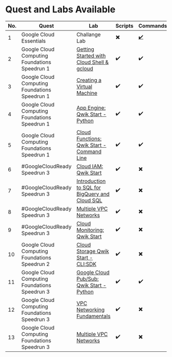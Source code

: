 # Quest and Labs Available

 | No. | Quest | Lab | Scripts | Commands |
 | --- | ----- | --- | ------- | -------- |
 | 1 | Google Cloud Essentials | Challange Lab | :heavy_multiplication_x: | [:heavy_check_mark:](GC%20Essentials%20-%20Challenge%20Lab.txt) |
 | 2 | Google Cloud Computing Foundations Speedrun 1 | [Getting Started with Cloud Shell & gcloud](https://www.qwiklabs.com/focuses/563?parent=catalog) | :heavy_check_mark: | :heavy_check_mark: |
 | 3 | Google Cloud Computing Foundations Speedrun 1 | [Creating a Virtual Machine](https://www.qwiklabs.com/focuses/3563?parent=catalog) | :heavy_check_mark: | :heavy_check_mark: |
 | 4 | Google Cloud Computing Foundations Speedrun 1 | [App Engine: Qwik Start - Python](https://www.qwiklabs.com/focuses/1014?parent=catalog)  | :heavy_check_mark: | :heavy_check_mark: |
 | 5 | Google Cloud Computing Foundations Speedrun 1 | [Cloud Functions: Qwik Start - Command Line](https://www.qwiklabs.com/focuses/916?parent=catalog) | :heavy_check_mark: | :heavy_check_mark: |
 | 6 | #GoogleCloudReady Speedrun 3 | [Cloud IAM: Qwik Start](https://www.qwiklabs.com/focuses/551?parent=catalog) | :heavy_check_mark: | :heavy_multiplication_x: |
 | 7 | #GoogleCloudReady Speedrun 3 | [Introduction to SQL for BigQuery and Cloud SQL](https://www.qwiklabs.com/focuses/2802?parent=catalog) | :heavy_check_mark: | :heavy_multiplication_x: |
 | 8 | #GoogleCloudReady Speedrun 3 | [Multiple VPC Networks](https://www.qwiklabs.com/focuses/1230?parent=catalog) | :heavy_check_mark: | :heavy_multiplication_x: |
 | 9 | #GoogleCloudReady Speedrun 3 | [Cloud Monitoring: Qwik Start](https://www.qwiklabs.com/focuses/10599?parent=catalog) | :heavy_check_mark: | :heavy_multiplication_x: |
 | 10 | Google Cloud Computing Foundations Speedrun 2 | [Cloud Storage Qwik Start - CLI:SDK](https://www.qwiklabs.com/focuses/569?parent=catalog) | :heavy_check_mark: | :heavy_multiplication_x: |
 | 11 | Google Cloud Computing Foundations Speedrun 3 | [Google Cloud Pub/Sub: Qwik Start - Python](https://www.qwiklabs.com/focuses/2775?parent=catalog) | :heavy_check_mark: | :heavy_check_mark: |
 | 12 | Google Cloud Computing Foundations Speedrun 3 | [VPC Networking Fundamentals](https://www.qwiklabs.com/focuses/1229?parent=catalog) | :heavy_check_mark: | :heavy_multiplication_x: |
 | 13 | Google Cloud Computing Foundations Speedrun 3 | [Multiple VPC Networks](https://www.qwiklabs.com/focuses/1230?parent=catalog) | :heavy_check_mark: | :heavy_multiplication_x: |
